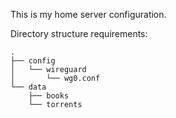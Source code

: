 This is my home server configuration.

Directory structure requirements:

```
.
├── config
│   └── wireguard
│       └── wg0.conf
└── data
    ├── books
    └── torrents
```
